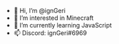 - 👋 Hi, I’m @ignGeri
- 👀 I’m interested in Minecraft
- 🌱 I’m currently learning JavaScript
- 📫 Discord: ignGeri#6969
